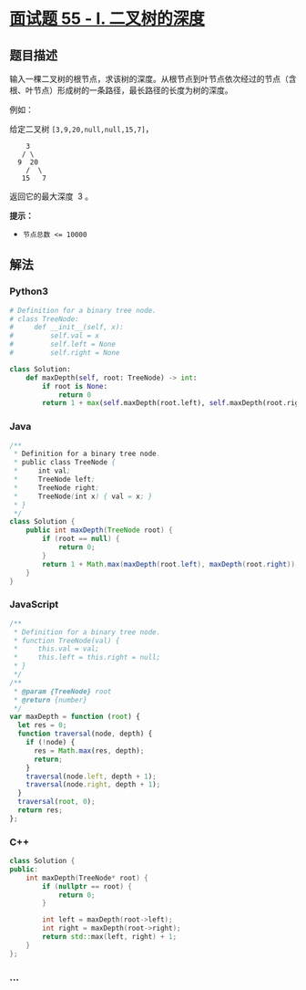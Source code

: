 # [面试题 55 - I. 二叉树的深度](https://leetcode-cn.com/problems/er-cha-shu-de-shen-du-lcof/)

## 题目描述

输入一棵二叉树的根节点，求该树的深度。从根节点到叶节点依次经过的节点（含根、叶节点）形成树的一条路径，最长路径的长度为树的深度。

例如：

给定二叉树 `[3,9,20,null,null,15,7]`，

```
    3
   / \
  9  20
    /  \
   15   7
```

返回它的最大深度  3 。

**提示：**

- `节点总数 <= 10000`

## 解法

<!-- tabs:start -->

### **Python3**

```python
# Definition for a binary tree node.
# class TreeNode:
#     def __init__(self, x):
#         self.val = x
#         self.left = None
#         self.right = None

class Solution:
    def maxDepth(self, root: TreeNode) -> int:
        if root is None:
            return 0
        return 1 + max(self.maxDepth(root.left), self.maxDepth(root.right))
```

### **Java**

```java
/**
 * Definition for a binary tree node.
 * public class TreeNode {
 *     int val;
 *     TreeNode left;
 *     TreeNode right;
 *     TreeNode(int x) { val = x; }
 * }
 */
class Solution {
    public int maxDepth(TreeNode root) {
        if (root == null) {
            return 0;
        }
        return 1 + Math.max(maxDepth(root.left), maxDepth(root.right));
    }
}
```

### **JavaScript**

```js
/**
 * Definition for a binary tree node.
 * function TreeNode(val) {
 *     this.val = val;
 *     this.left = this.right = null;
 * }
 */
/**
 * @param {TreeNode} root
 * @return {number}
 */
var maxDepth = function (root) {
  let res = 0;
  function traversal(node, depth) {
    if (!node) {
      res = Math.max(res, depth);
      return;
    }
    traversal(node.left, depth + 1);
    traversal(node.right, depth + 1);
  }
  traversal(root, 0);
  return res;
};
```

### **C++**

```cpp
class Solution {
public:
    int maxDepth(TreeNode* root) {
        if (nullptr == root) {
            return 0;
        }

        int left = maxDepth(root->left);
        int right = maxDepth(root->right);
        return std::max(left, right) + 1;
    }
};
```

### **...**

```

```

<!-- tabs:end -->

